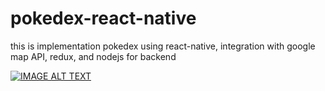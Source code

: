 # pokedex-react-native
this is implementation pokedex using react-native, integration with google map API, redux, and nodejs for backend

[![IMAGE ALT TEXT](http://img.youtube.com/vi/AcDia7DZZe4/0.jpg)](http://www.youtube.com/watch?v=AcDia7DZZe4 "Video Title")
